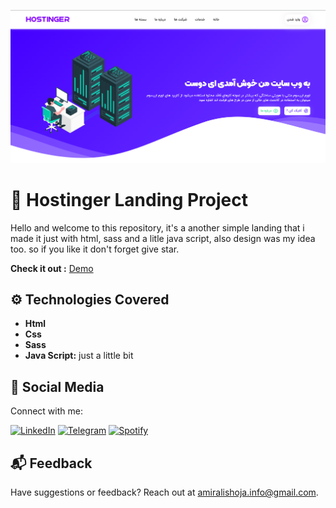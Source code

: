 ![Demo](demo.png)

# 📀 Hostinger Landing Project

Hello and welcome to this repository, it's a another simple landing that i made it just with html, sass and a litle java script, also design was my idea too. so if you like it don't forget give star.

**Check it out :** [Demo](https://amiralishoja.github.io/HostingerLandingProject/Dist/)

## ⚙️ Technologies Covered

- **Html**
- **Css**
- **Sass**
- **Java Script:** just a little bit

## 📡 Social Media

Connect with me:

[![LinkedIn](https://img.shields.io/badge/LinkedIn-0077B5?style=for-the-badge&logo=linkedin&logoColor=white)](https://www.linkedin.com/in/amiralishoja)
[![Telegram](https://img.shields.io/badge/Telegram-2CA5E0?style=for-the-badge&logo=telegram&logoColor=white)](https://t.me/amiralishoja)
[![Spotify](https://img.shields.io/badge/Spotify-1ED760?&style=for-the-badge&logo=spotify&logoColor=white)](https://open.spotify.com/user/3172y5iz5tv42jhub36opkevig2i)

## 📬 Feedback

Have suggestions or feedback? Reach out at [amiralishoja.info@gmail.com](mailto:amiralishoja.info@gmail.com).
